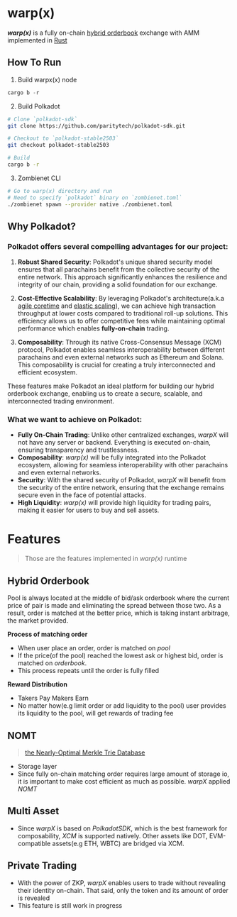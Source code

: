 # warp(x)

**_warp(x)_** is a fully on-chain [hybrid orderbook](./pallets/hybrid-orderbook/README.md) exchange with AMM implemented in [Rust](https://www.rust-lang.org/)

## How To Run

1. Build warpx(x) node

```rust
cargo b -r
```

2. Build Polkadot

```bash
# Clone `polkadot-sdk`
git clone https://github.com/paritytech/polkadot-sdk.git

# Checkout to `polkadot-stable2503`
git checkout polkadot-stable2503

# Build
cargo b -r
```

3. Zombienet CLI

```bash
# Go to warp(x) directory and run
# Need to specify `polkadot` binary on `zombienet.toml`
./zombienet spawn --provider native ./zombienet.toml
```

## Why Polkadot?

### Polkadot offers several compelling advantages for our project:

1. **Robust Shared Security**: Polkadot's unique shared security model ensures that all parachains benefit from the collective security of the entire network. This approach significantly enhances the resilience and integrity of our chain, providing a solid foundation for our exchange.

2. **Cost-Effective Scalability**: By leveraging Polkadot's architecture(a.k.a [agile coretime](https://www.google.com/url?sa=t&source=web&rct=j&opi=89978449&url=https://polkadot.com/agile-coretime&ved=2ahUKEwjbqsK7_IOJAxXqs1YBHfGJGpEQFnoECBoQAQ&usg=AOvVaw1HBFk9EvvSMThQvXELFJTi) and [elastic scaling](https://www.google.com/url?sa=t&source=web&rct=j&opi=89978449&url=https://wiki.polkadot.network/docs/learn-elastic-scaling&ved=2ahUKEwis-rPR_IOJAxUa2TQHHUuUJfwQFnoECC8QAQ&usg=AOvVaw3kN8xpBhhVIga4m9Bq-pyw)), we can achieve high transaction throughput at lower costs compared to traditional roll-up solutions. This efficiency allows us to offer competitive fees while maintaining optimal performance which enables **fully-on-chain** trading.

3. **Composability**: Through its native Cross-Consensus Message (XCM) protocol, Polkadot enables seamless interoperability between different parachains and even external networks such as Ethereum and Solana. This composability is crucial for creating a truly interconnected and efficient ecosystem.

These features make Polkadot an ideal platform for building our hybrid orderbook exchange, enabling us to create a secure, scalable, and interconnected trading environment.

### What we want to achieve on Polkadot:

- **Fully On-Chain Trading**: Unlike other centralized exchanges, _warpX_ will not have any server or backend. Everything is executed on-chain, ensuring transparency and trustlessness.
- **Composability**: _warp(x)_ will be fully integrated into the Polkadot ecosystem, allowing for seamless interoperability with other parachains and even external networks.
- **Security**: With the shared security of Polkadot, _warpX_ will benefit from the security of the entire network, ensuring that the exchange remains secure even in the face of potential attacks.
- **High Liquidity**: _warp(x)_ will provide high liquidity for trading pairs, making it easier for users to buy and sell assets.

# Features

> Those are the features implemented in _warp(x)_ runtime

## Hybrid Orderbook

Pool is always located at the middle of bid/ask orderbook where the current price of pair is made and eliminating the spread between those two. As a result, order is matched at the better price, which is taking instant arbitrage, the market provided.

**Process of matching order**

- When user place an order, order is matched on _pool_
- If the price(of the pool) reached the lowest ask or highest bid, order is matched on _orderbook_.
- This process repeats until the order is fully filled

**Reward Distribution**

- Takers Pay Makers Earn
- No matter how(e.g limit order or add liquidity to the pool) user provides its liquidity to the pool, will get rewards of trading fee

## NOMT

> [the Nearly-Optimal Merkle Trie Database](https://www.rob.tech/blog/introducing-nomt/)

- Storage layer
- Since fully on-chain matching order requires large amount of storage io, it is important to make cost efficient as much as possible. _warpX_ applied _NOMT_

## Multi Asset

- Since _warpX_ is based on _PolkadotSDK_, which is the best framework for composability, _XCM_ is supported natively. Other assets like DOT, EVM-compatible assets(e.g ETH, WBTC) are bridged via XCM.

## Private Trading

- With the power of ZKP, _warpX_ enables users to trade without revealing their identity on-chain. That said, only the token and its amount of order is revealed
- This feature is still work in progress
